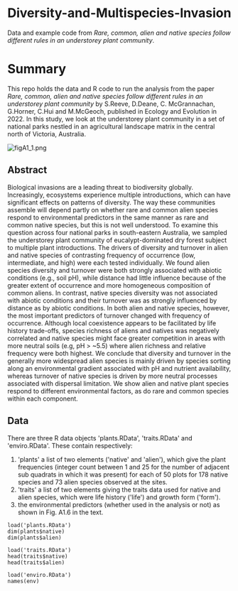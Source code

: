# Diversity-and-Multispecies-Invasion
Data and example code from *Rare, common, alien and native species follow different rules in an understorey plant community*.

# Summary
This repo holds the data and R code to run the analysis from the paper *Rare, common, alien and native species follow different rules in an understorey plant community* by S.Reeve, D.Deane, C. McGrannachan, G.Horner, C.Hui and M.McGeoch, published in Ecology and Evolution in 2022. In this study, we look at the understorey plant community in a set of national parks nestled in an agricultural landscape matrix in the central north of Victoria, Australia.   

![figA1_1.png](/figA1_1.png)   

## Abstract
Biological invasions are a leading threat to biodiversity globally. Increasingly, ecosystems experience multiple introductions, which can have significant effects on patterns of diversity. The way these communities assemble will depend partly on whether rare and common alien species respond to environmental predictors in the same manner as rare and common native species, but this is not well understood. To examine this question across four national parks in south-eastern Australia, we sampled the understorey plant community of eucalypt-dominated dry forest subject to multiple plant introductions. The drivers of diversity and turnover in alien and native species of contrasting frequency of occurrence (low, intermediate, and high) were each tested individually. We found alien species diversity and turnover were both strongly associated with abiotic conditions (e.g., soil pH), while distance had little influence because of the greater extent of occurrence and more homogeneous composition of common aliens. In contrast, native species diversity was not associated with abiotic conditions and their turnover was as strongly influenced by distance as by abiotic conditions. In both alien and native species, however, the most important predictors of turnover changed with frequency of occurrence. Although local coexistence appears to be facilitated by life history trade-offs, species richness of aliens and natives was negatively correlated and native species might face greater competition in areas with more neutral soils (e.g, pH > ~5.5) where alien richness and relative frequency were both highest. We conclude that diversity and turnover in the generally more widespread alien species is mainly driven by species sorting along an environmental gradient associated with pH and nutrient availability, whereas turnover of native species is driven by more neutral processes associated with dispersal limitation. We show alien and native plant species respond to different environmental factors, as do rare and common species within each component.

## Data  
There are three R data objects 'plants.RData', 'traits.RData' and 'enviro.RData'. These contain respectively: 
1. 'plants' a list of two elements ('native' and 'alien'), which give the plant frequencies (integer count between 1 and 25 for the number of adjacent sub quadrats in which it was present) for each of 50 plots for 178 native species and 73 alien species observed at the sites. 
2. 'traits' a list of two elements giving the traits data used for native and alien species, which were life history ('life') and growth form ('form'). 
3. the environmental predictors (whether used in the analysis or not) as shown in Fig. A1.6 in the text.

```
load('plants.RData')
dim(plants$native)
dim(plants$alien)
```

```
load('traits.RData')
head(traits$native)
head(traits$alien)
```

```
load('enviro.RData')
names(env)
```



